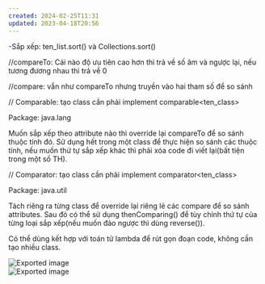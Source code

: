 ```yaml
---
created: 2024-02-25T11:31
updated: 2023-04-18T20:56
---
```

-Sắp xếp: ten_list.sort() và Collections.sort()

//compareTo: Cái nào độ ưu tiên cao hơn thì trả về số âm và ngược lại, nếu tương đương nhau thì trả về 0

//compare: vẫn như compareTo nhưng truyền vào hai tham số để so sánh

  

// Comparable: tạo class cần phải implement comparable<ten_class>

Package: java.lang

Muốn sắp xếp theo attribute nào thì override lại compareTo để so sánh thuộc tính đó. Sử dụng hết trong một class để thực hiện so sánh các thuộc tính, nếu muốn thứ tự sắp xếp khác thì phải xóa code đi viết lại(bất tiện trong một số TH).

  

// Comparator: tạo class cần phải implement comparator<ten_class>

Package: java.util

Tách riêng ra từng class để override lại riêng lẻ các compare để so sánh attributes. Sau đó có thể sử dụng thenComparing() để tùy chỉnh thứ tự của từng loại sắp xếp(nếu muốn đảo ngược thì dùng reverse()).

Có thể dùng kết hợp với toán tử lambda để rút gọn đoạn code, không cần tạo nhiều class.

![Exported image](Exported%20image%2020240225113131-0.png)  
![Exported image](Exported%20image%2020240225113131-1.png)